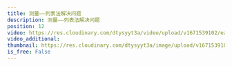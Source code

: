 ```yaml
---
title: 测量——列表法解决问题
description: 测量——列表法解决问题
position: 12
video: https://res.cloudinary.com/dtysyyt3a/video/upload/v1671539102/easymath/3年级上/03单元测量/tctgwwje0usbkszikrbu.mp4
video_additional: 
thumbnail: https://res.cloudinary.com/dtysyyt3a/image/upload/v1671539104/easymath/3年级上/03单元测量/ckwvsmau3f934cydziwb.png
is_free: False
---
```

